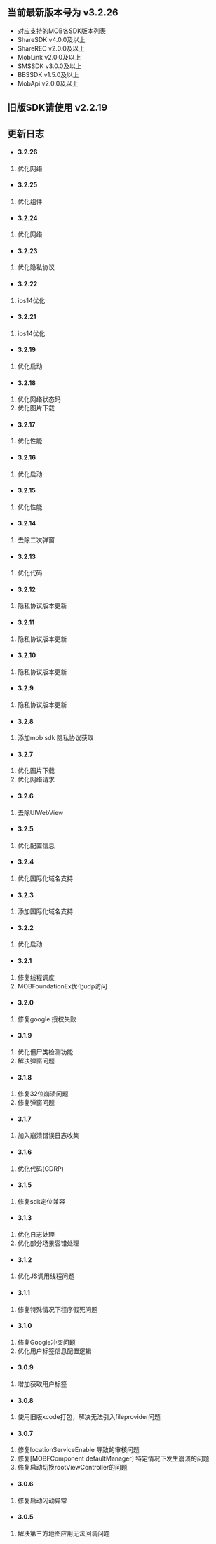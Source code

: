 ## 当前最新版本号为 v3.2.26
* 对应支持的MOB各SDK版本列表
* ShareSDK  v4.0.0及以上
* ShareREC  v2.0.0及以上
* MobLink   v2.0.0及以上
* SMSSDK    v3.0.0及以上
* BBSSDK    v1.5.0及以上
* MobApi    v2.0.0及以上

## 旧版SDK请使用 v2.2.19

## 更新日志

- #### 3.2.26
1. 优化网络

- #### 3.2.25
1. 优化组件

- #### 3.2.24
1. 优化网络

- #### 3.2.23
1. 优化隐私协议

- #### 3.2.22
1. ios14优化

- #### 3.2.21
1. ios14优化

- #### 3.2.19
1. 优化启动

- #### 3.2.18
1. 优化网络状态码
2. 优化图片下载

- #### 3.2.17
1. 优化性能

- #### 3.2.16
1. 优化启动

- #### 3.2.15
1. 优化性能

- #### 3.2.14
1. 去除二次弹窗

- #### 3.2.13
1. 优化代码

- #### 3.2.12
1. 隐私协议版本更新

- #### 3.2.11
1. 隐私协议版本更新

- #### 3.2.10
1. 隐私协议版本更新

- #### 3.2.9
1. 隐私协议版本更新

- #### 3.2.8
1. 添加mob sdk 隐私协议获取

- #### 3.2.7
1. 优化图片下载
2. 优化网络请求

- #### 3.2.6
1. 去除UIWebView

- #### 3.2.5
1. 优化配置信息

- #### 3.2.4
1. 优化国际化域名支持

- #### 3.2.3
1. 添加国际化域名支持

- #### 3.2.2
1. 优化启动

- #### 3.2.1
1. 修复线程调度
2. MOBFoundationEx优化udp访问

- #### 3.2.0
1. 修复google 授权失败

- #### 3.1.9
1. 优化僵尸类检测功能
2. 解决弹窗问题

- #### 3.1.8
1. 修复32位崩溃问题
2. 修复弹窗问题

- #### 3.1.7
1. 加入崩溃错误日志收集

- #### 3.1.6
1. 优化代码(GDRP)

- #### 3.1.5
1. 修复sdk定位兼容

- #### 3.1.3
1. 优化日志处理
2. 优化部分场景容错处理

- #### 3.1.2
1. 优化JS调用线程问题

- #### 3.1.1
1. 修复特殊情况下程序假死问题

- #### 3.1.0
1. 修复Google冲突问题
2. 优化用户标签信息配置逻辑

- #### 3.0.9
1. 增加获取用户标签

- #### 3.0.8
1. 使用旧版xcode打包，解决无法引入fileprovider问题

- #### 3.0.7
1.  修复locationServiceEnable 导致的审核问题
2. 修复[MOBFComponent defaultManager] 特定情况下发生崩溃的问题
3. 修复启动切换rootViewController的问题


- #### 3.0.6

1. 修复启动闪动异常

- #### 3.0.5

1. 解决第三方地图应用无法回调问题


